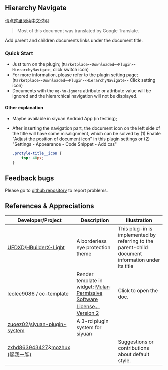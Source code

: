 ## Hierarchy Navigate

[请点这里阅读中文说明](README_zh_CN.md)

> Most of this document was translated by Google Translate.

Add parent and children documents links under the document title.

### Quick Start

- Just turn on the plugin; (`Marketplace`--`Downloaded`--`Plugin`--`HierarchyNavigate`, click switch icon)
- For more information, please refer to the plugin setting page;  (`Marketplace`--`Downloaded`--`Plugin`--`HierarchyNavigate`-- Click setting icon)
- Documents with the `og-hn-ignore` attribute or attribute value will be ignored and the hierarchical navigation will not be displayed.

#### Other explanation

- Maybe available in siyuan Android App (in testing);

- After inserting the navigation part, the document icon on the left side of the title will have some misalignment, which can be solved by (1) Enable "Adjust the position of document icon" in this plugin settings or (2) "Settings - Appearance - Code Snippet - Add css"

  ```css
  .protyle-title__icon {
      top: 40px;
  }
  ```

  

## Feedback bugs

Please go to [github repository](https://github.com/OpaqueGlass/syplugin-my-plugin-collection) to report problems.

## References & Appreciations

| Developer/Project                                            | Description                                                  | Illustration                                                 |
| ------------------------------------------------------------ | ------------------------------------------------------------ | ------------------------------------------------------------ |
| [UFDXD](https://github.com/UFDXD)/[HBuilderX-Light](https://github.com/UFDXD/HBuilderX-Light) | A borderless eye protection theme                            | This plug-in is implemented by referring to the parent-child document information under its title |
| [leolee9086](https://github.com/leolee9086) / [cc-template](https://github.com/leolee9086/cc-template) | Render template in widget; [Mulan Permissive Software License，Version 2](https://github.com/leolee9086/cc-template/blob/main/LICENSE) | Click to open the doc.                                       |
| [zuoez02](https://github.com/zuoez02)/[siyuan-plugin-system](https://github.com/zuoez02/siyuan-plugin-system) | A 3-rd plugin system for siyuan                              |                                                              |
| [zxhd863943427](https://github.com/zxhd863943427)&[mozhux (赐我一胖)](https://github.com/mozhux) |                                                              | Suggestions or contributions about default style.            |

